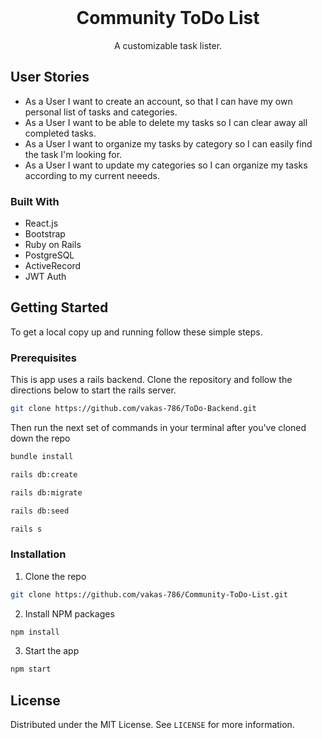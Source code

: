 <br />
<p align="center">
  
  <h1 align="center">Community ToDo List</h1>

  <p align="center">
   A customizable task lister. 
  </p>
</p>



<!-- ABOUT THE PROJECT -->
## User Stories

* As a User I want to create an account, so that I can have my own personal list of tasks and categories.
* As a User I want to be able to delete my tasks  so I can clear away all completed tasks. 
* As a User I want to organize my tasks by category  so I can easily find the task I'm looking for. 
* As a User I want to update my categories so I can organize my tasks according to my current neeeds.  

### Built With

* React.js
* Bootstrap
* Ruby on Rails 
* PostgreSQL
* ActiveRecord
* JWT Auth

<!-- GETTING STARTED -->
## Getting Started

To get a local copy up and running follow these simple steps.

### Prerequisites

This is app uses a rails backend. Clone the repository and follow the directions below to start the rails server. 
```sh
git clone https://github.com/vakas-786/ToDo-Backend.git
```
Then run the next set of commands in your terminal after you've cloned down the repo
```sh 
bundle install 
```
```sh
rails db:create
```
```sh
rails db:migrate
```
```sh
rails db:seed
```
```sh
rails s
```


### Installation

1. Clone the repo
```sh
git clone https://github.com/vakas-786/Community-ToDo-List.git
```
2. Install NPM packages
```sh
npm install 
```
3. Start the app 
```sh
npm start
```



<!-- LICENSE -->
## License

Distributed under the MIT License. See `LICENSE` for more information.






